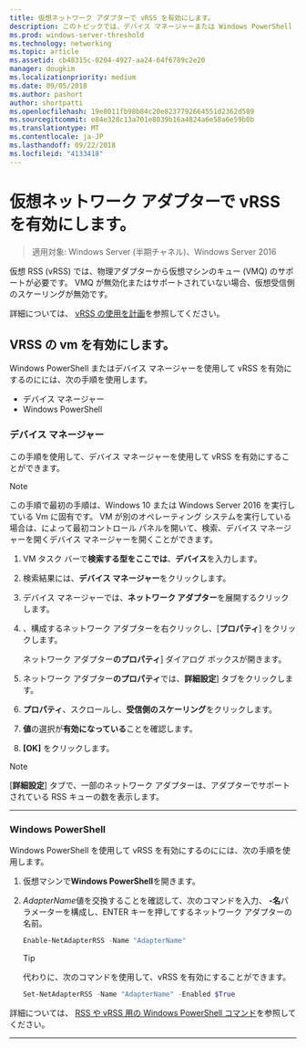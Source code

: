 ```yaml
---
title: 仮想ネットワーク アダプターで vRSS を有効にします。
description: このトピックでは、デバイス マネージャーまたは Windows PowerShell を使用して Windows server vRSS を有効にする方法について説明します。
ms.prod: windows-server-threshold
ms.technology: networking
ms.topic: article
ms.assetid: cb48315c-0204-4927-aa24-64f6789c2e20
manager: dougkim
ms.localizationpriority: medium
ms.date: 09/05/2018
ms.author: pashort
author: shortpatti
ms.openlocfilehash: 19e8011fb98b84c20e8237792664551d2362d589
ms.sourcegitcommit: e84e328c13a701e8039b16a4824a6e58a6e59b0b
ms.translationtype: MT
ms.contentlocale: ja-JP
ms.lasthandoff: 09/22/2018
ms.locfileid: "4133418"
---
```

# 仮想ネットワーク アダプターで vRSS を有効にします。

>適用対象: Windows Server (半期チャネル)、Windows Server 2016

仮想 RSS \(vRSS\) では、物理アダプターから仮想マシンのキュー \(VMQ\) のサポートが必要です。 VMQ が無効化またはサポートされていない場合、仮想受信側のスケーリングが無効です。 

詳細については、 [vRSS の使用を計画](vrss-plan.md)を参照してください。

## VRSS の vm を有効にします。
 
Windows PowerShell またはデバイス マネージャーを使用して vRSS を有効にするのにには、次の手順を使用します。

-   デバイス マネージャー
-   Windows PowerShell
  
### デバイス マネージャー

この手順を使用して、デバイス マネージャーを使用して vRSS を有効にすることができます。

>[!NOTE]
>この手順で最初の手順は、Windows 10 または Windows Server 2016 を実行している Vm に固有です。 VM が別のオペレーティング システムを実行している場合は、によって最初コントロール パネルを開いて、検索、デバイス マネージャーを開くデバイス マネージャーを開くことができます。
  
1.  VM タスク バーで**検索する型をここでは**、**デバイス**を入力します。 

2.  検索結果には、**デバイス マネージャー**をクリックします。

3.  デバイス マネージャーでは、**ネットワーク アダプター**を展開するクリックします。 

4.  、構成するネットワーク アダプターを右クリックし、[**プロパティ**] をクリックします。<p>ネットワーク アダプター**のプロパティ**] ダイアログ ボックスが開きます。

5.  ネットワーク アダプター**のプロパティ**では、**詳細設定**] タブをクリックします。 

6.  **プロパティ**、スクロールし、**受信側のスケーリング**をクリックします。 

7.  **値**の選択が**有効になっている**ことを確認します。 

8.  **[OK]** をクリックします。
  
> [!NOTE]
> [**詳細設定**] タブで、一部のネットワーク アダプターは、アダプターでサポートされている RSS キューの数を表示します。

---

### Windows PowerShell

Windows PowerShell を使用して vRSS を有効にするのにには、次の手順を使用します。

1. 仮想マシンで**Windows PowerShell**を開きます。

2. *AdapterName*値を交換することを確認して、次のコマンドを入力、 **-名**パラメーターを構成し、ENTER キーを押してするネットワーク アダプターの名前。 
  
   ```PowerShell
   Enable-NetAdapterRSS -Name "AdapterName"
   ```

   >[!TIP]
   >代わりに、次のコマンドを使用して、vRSS を有効にすることができます。
   >```PowerShell
   >Set-NetAdapterRSS -Name "AdapterName" -Enabled $True  
   >```

詳細については、 [RSS や vRSS 用の Windows PowerShell コマンド](vrss-wps.md)を参照してください。

---